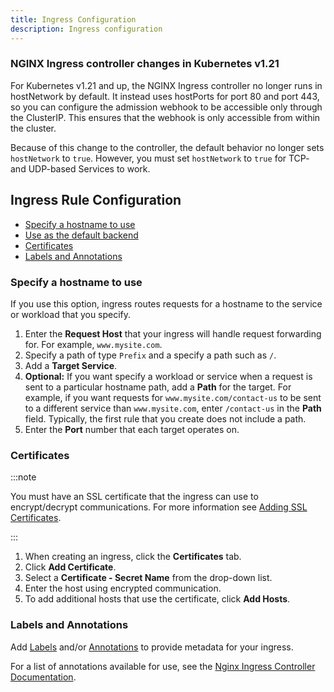```yaml
---
title: Ingress Configuration
description: Ingress configuration
---
```


### NGINX Ingress controller changes in Kubernetes v1.21

For Kubernetes v1.21 and up, the NGINX Ingress controller no longer runs in hostNetwork by default. It instead uses hostPorts for port 80 and port 443, so you can configure the admission webhook to be accessible only through the ClusterIP. This ensures that the webhook is only accessible from within the cluster.

Because of this change to the controller, the default behavior no longer sets `hostNetwork` to `true`. However, you must set `hostNetwork` to `true` for TCP- and UDP-based Services to work.

## Ingress Rule Configuration

- [Specify a hostname to use](#specify-a-hostname-to-use)
- [Use as the default backend](#use-as-the-default-backend)
- [Certificates](#certificates)
- [Labels and Annotations](#labels-and-annotations)

### Specify a hostname to use

If you use this option, ingress routes requests for a hostname to the service or workload that you specify.

1. Enter the **Request Host** that your ingress will handle request forwarding for. For example, `www.mysite.com`.
1. Specify a path of type `Prefix` and a specify a path such as `/`.
2. Add a **Target Service**.
3. **Optional:** If you want specify a workload or service when a request is sent to a particular hostname path, add a **Path** for the target. For example, if you want requests for `www.mysite.com/contact-us` to be sent to a different service than `www.mysite.com`, enter `/contact-us` in the **Path** field. Typically, the first rule that you create does not include a path.
4. Enter the **Port** number that each target operates on.
### Certificates

:::note

You must have an SSL certificate that the ingress can use to encrypt/decrypt communications. For more information see [Adding SSL Certificates](../encrypt-http-communication.md).

:::

1. When creating an ingress, click the **Certificates** tab.
1. Click **Add Certificate**.
1. Select a **Certificate - Secret Name** from the drop-down list.
1. Enter the host using encrypted communication.
1. To add additional hosts that use the certificate, click **Add Hosts**.

### Labels and Annotations

Add [Labels](https://kubernetes.io/docs/concepts/overview/working-with-objects/labels/) and/or [Annotations](https://kubernetes.io/docs/concepts/overview/working-with-objects/annotations/) to provide metadata for your ingress.

For a list of annotations available for use, see the [Nginx Ingress Controller Documentation](https://kubernetes.github.io/ingress-nginx/user-guide/nginx-configuration/annotations/).
